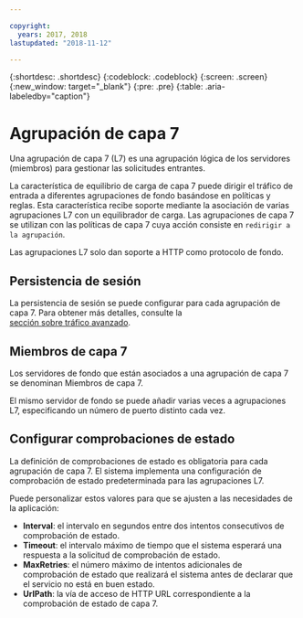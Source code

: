 ```yaml
---

copyright:
  years: 2017, 2018
lastupdated: "2018-11-12"

---
```


{:shortdesc: .shortdesc}
{:codeblock: .codeblock}
{:screen: .screen}
{:new_window: target="_blank"}
{:pre: .pre}
{:table: .aria-labeledby="caption"}

# Agrupación de capa 7
Una agrupación de capa 7 (L7) es una agrupación lógica de los servidores (miembros) para gestionar las solicitudes entrantes.

La característica de equilibrio de carga de capa 7 puede dirigir el tráfico de entrada a diferentes agrupaciones de fondo basándose en políticas y reglas. Esta característica recibe soporte mediante la asociación de varias agrupaciones L7 con un equilibrador de carga. Las agrupaciones de capa 7 se utilizan con las políticas de capa 7 cuya acción consiste en `redirigir a la agrupación`.

Las agrupaciones L7 solo dan soporte a HTTP como protocolo de fondo.

## Persistencia de sesión
La persistencia de sesión se puede configurar para cada agrupación de capa 7. Para obtener más detalles, consulte la  
[sección sobre tráfico avanzado](advanced-traffic.html).

## Miembros de capa 7

Los servidores de fondo que están asociados a una agrupación de capa 7 se denominan Miembros de capa 7.

El mismo servidor de fondo se puede añadir varias veces a agrupaciones L7, especificando un número de puerto distinto cada vez.

## Configurar comprobaciones de estado
La definición de comprobaciones de estado es obligatoria para cada agrupación de capa 7. El sistema implementa una configuración de comprobación de estado predeterminada para las agrupaciones L7.

Puede personalizar estos valores para que se ajusten a las necesidades de la aplicación:

 * **Interval**: el intervalo en segundos entre dos intentos consecutivos de comprobación de estado.
 * **Timeout**: el intervalo máximo de tiempo que el sistema esperará una respuesta a la solicitud de comprobación de estado.
 * **MaxRetries**: el número máximo de intentos adicionales de comprobación de estado que realizará el sistema antes de declarar que el servicio no está en buen estado.
 * **UrlPath**: la vía de acceso de HTTP URL correspondiente a la comprobación de estado de capa 7.
